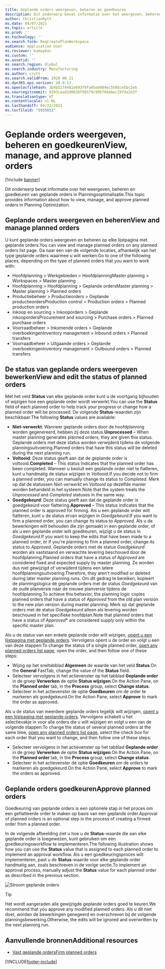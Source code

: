 ```yaml
---
title: Geplande orders weergeven, beheren en goedkeuren
description: Dit onderwerp bevat informatie over het weergeven, beheren en goedkeuren van geplande orders in Planningsoptimalisatie.
author: ChristianRytt
ms.date: 04/07/2021
ms.topic: article
ms.prod: ''
ms.technology: ''
ms.search.form: ReqCreatePlanWorkspace
audience: Application User
ms.reviewer: kamaybac
ms.custom: ''
ms.assetid: ''
ms.search.region: Global
ms.search.industry: Manufacturing
ms.author: crytt
ms.search.validFrom: 2020-08-21
ms.dyn365.ops.version: 10.0.13
ms.openlocfilehash: 3b9b5274481e693f9fa05eb084ec5505ce5bc2eb
ms.sourcegitcommit: 9283caad2d0636f98579c995784abec19fda2e3f
ms.translationtype: HT
ms.contentlocale: nl-NL
ms.lasthandoff: 04/22/2021
ms.locfileid: "5935652"
---
```

# <a name="view-manage-and-approve-planned-orders"></a><span data-ttu-id="81730-103">Geplande orders weergeven, beheren en goedkeuren</span><span class="sxs-lookup"><span data-stu-id="81730-103">View, manage, and approve planned orders</span></span>

[!include [banner](../../includes/banner.md)]

<span data-ttu-id="81730-104">Dit onderwerp bevat informatie over het weergeven, beheren en goedkeuren van geplande orders in Planningsoptimalisatie.</span><span class="sxs-lookup"><span data-stu-id="81730-104">This topic provides information about how to view, manage, and approve planned orders in Planning Optimization.</span></span>

## <a name="view-and-manage-planned-orders"></a><a name="view-planned-orders"></a><span data-ttu-id="81730-105">Geplande orders weergeven en beheren</span><span class="sxs-lookup"><span data-stu-id="81730-105">View and manage planned orders</span></span>

<span data-ttu-id="81730-106">U kunt geplande orders weergeven en beheren op elke lijstpagina met geplande orders.</span><span class="sxs-lookup"><span data-stu-id="81730-106">You can view and manage planned orders on any planned orders list page.</span></span> <span data-ttu-id="81730-107">Ga naar een van de volgende locaties, afhankelijk van het type geplande orders waarmee u wilt werken:</span><span class="sxs-lookup"><span data-stu-id="81730-107">Go to one of the following places, depending on the type of planned orders that you want to work with:</span></span>

- <span data-ttu-id="81730-108">Hoofdplanning \> Werkgebieden \> Hoofdplanning</span><span class="sxs-lookup"><span data-stu-id="81730-108">Master planning \> Workspaces \> Master planning</span></span>
- <span data-ttu-id="81730-109">Hoofdplanning \> Hoofdplanning \> Geplande orders</span><span class="sxs-lookup"><span data-stu-id="81730-109">Master planning \> Master planning \> Planned orders</span></span>
- <span data-ttu-id="81730-110">Productiebeheer \> Productieorders \> Geplande productieorders</span><span class="sxs-lookup"><span data-stu-id="81730-110">Production control \> Production orders \> Planned production orders</span></span>
- <span data-ttu-id="81730-111">Inkoop en sourcing \> Inkooporders \> Geplande inkooporders</span><span class="sxs-lookup"><span data-stu-id="81730-111">Procurement and sourcing \> Purchase orders \> Planned purchase orders</span></span>
- <span data-ttu-id="81730-112">Voorraadbeheer \> Inkomende orders \> Geplande overboekingen</span><span class="sxs-lookup"><span data-stu-id="81730-112">Inventory management \> Inbound orders \> Planned transfers</span></span>
- <span data-ttu-id="81730-113">Voorraadbeheer \> Uitgaande orders \> Geplande overboekingen</span><span class="sxs-lookup"><span data-stu-id="81730-113">Inventory management \> Outbound orders \> Planned transfers</span></span>

## <a name="view-and-edit-the-status-of-planned-orders"></a><span data-ttu-id="81730-114">De status van geplande orders weergeven bewerken</span><span class="sxs-lookup"><span data-stu-id="81730-114">View and edit the status of planned orders</span></span>

<span data-ttu-id="81730-115">Met het veld **Status** van elke geplande order kunt u de voortgang bijhouden of wijzigen hoe een geplande order wordt verwerkt.</span><span class="sxs-lookup"><span data-stu-id="81730-115">You can use the **Status** field of each planned order to help track your progress or change how a planned order will be processed.</span></span> <span data-ttu-id="81730-116">De volgende **Status**-waarden zijn beschikbaar:</span><span class="sxs-lookup"><span data-stu-id="81730-116">The following **Status** values are available:</span></span>

- <span data-ttu-id="81730-117">**Niet-verwerkt**: Wanneer geplande orders door de hoofdplanning worden gegenereerd, hebben zij deze status.</span><span class="sxs-lookup"><span data-stu-id="81730-117">**Unprocessed** – When master planning generates planned orders, they are given this status.</span></span> <span data-ttu-id="81730-118">Geplande orders met deze status worden verwijderd tijdens de volgende planningsuitvoering.</span><span class="sxs-lookup"><span data-stu-id="81730-118">Planned orders that have this status will be deleted during the next planning run.</span></span>
- <span data-ttu-id="81730-119">**Voltooid**: Deze status geeft aan dat de geplande order is voltooid.</span><span class="sxs-lookup"><span data-stu-id="81730-119">**Completed** – This status indicates that the planned order has been completed.</span></span> <span data-ttu-id="81730-120">Wanneer u besluit een geplande order niet te fiatteren, kunt u handmatig de status wijzigen in *Voltooid*.</span><span class="sxs-lookup"><span data-stu-id="81730-120">If you decide not to firm a planned order, you can manually change its status to *Completed*.</span></span> <span data-ttu-id="81730-121">Merk op dat de statussen *Niet-verwerkt* en *Voltooid* op dezelfde manier worden behandeld in het systeem.</span><span class="sxs-lookup"><span data-stu-id="81730-121">Note that the system treats the *Unprocessed* and *Completed* statuses in the same way.</span></span>
- <span data-ttu-id="81730-122">**Goedgekeurd**: Deze status geeft aan dat de geplande order is goedgekeurd voor fiattering.</span><span class="sxs-lookup"><span data-stu-id="81730-122">**Approved** – This status indicates that the planned order is approved for firming.</span></span> <span data-ttu-id="81730-123">Als u een geplande order wilt fiatteren, kunt u de status ervan wijzigen in *Goedgekeurd*.</span><span class="sxs-lookup"><span data-stu-id="81730-123">If you want to firm a planned order, you can change its status to *Approved*.</span></span> <span data-ttu-id="81730-124">Als u de bewerkingen wilt behouden die zijn gemaakt in een geplande order, of als u een geplande order wilt goedkeuren, wijzigt u de status in *Goedgekeurd*.</span><span class="sxs-lookup"><span data-stu-id="81730-124">If you want to keep the edits that have been made to a planned order, or if you're planning to firm a planned order, change its status to *Approved*.</span></span> <span data-ttu-id="81730-125">Geplande orders met de status *Goedgekeurd* worden als vaststaand en verwachte levering beschouwd door de hoofdplanning.</span><span class="sxs-lookup"><span data-stu-id="81730-125">Planned orders that have a status of *Approved* are considered fixed and expected supply by master planning.</span></span> <span data-ttu-id="81730-126">Ze worden dus niet gewijzigd of verwijderd tijdens een latere hoofdplanningsuitvoering.</span><span class="sxs-lookup"><span data-stu-id="81730-126">Therefore, they aren't modified or deleted during later master planning runs.</span></span> <span data-ttu-id="81730-127">Om dit gedrag te bereiken, kopieert de planningslogica de geplande orders met de status *Goedgekeurd* van de oude planversie naar de nieuwe planversie tijdens de hoofdplanning.</span><span class="sxs-lookup"><span data-stu-id="81730-127">To achieve this behavior, the planning logic copies planned orders that have a status of *Approved* from the old plan version to the new plan version during master planning.</span></span> <span data-ttu-id="81730-128">Merk op dat geplande orders met de status *Goedgekeurd* alleen als levering worden beschouwd in het specifieke hoofdplan.</span><span class="sxs-lookup"><span data-stu-id="81730-128">Note that planned orders that have a status of *Approved*\* are considered supply only within the specific master plan.</span></span>

<span data-ttu-id="81730-129">Als u de status van een enkele geplande order wilt wijzigen, [opent u een lijstpagina met geplande orders](#view-planned-orders). Vervolgens opent u de order en volgt u een van deze stappen:</span><span class="sxs-lookup"><span data-stu-id="81730-129">To change the status of a single planned order, [open any planned orders list page](#view-planned-orders), open the order, and then follow one of these steps:</span></span>

- <span data-ttu-id="81730-130">Wijzig op het sneltabblad **Algemeen** de waarde van het veld **Status**.</span><span class="sxs-lookup"><span data-stu-id="81730-130">On the **General** FastTab, change the value of the **Status** field.</span></span>
- <span data-ttu-id="81730-131">Selecteer vervolgens in het actievenster op het tabblad **Geplande order** in de groep **Verwerken** de optie **Status wijzigen**.</span><span class="sxs-lookup"><span data-stu-id="81730-131">On the Action Pane, on the **Planned order** tab, in the **Process** group, select **Change status**.</span></span>
- <span data-ttu-id="81730-132">Selecteer in het actievenster de optie **Goedkeuren** om de order te markeren als goedgekeurd.</span><span class="sxs-lookup"><span data-stu-id="81730-132">On the Action Pane, select **Approve** to mark the order as approved.</span></span>

<span data-ttu-id="81730-133">Als u de status van meerdere geplande orders tegelijk wilt wijzigen, [opent u een lijstpagina met geplande orders](#view-planned-orders). Vervolgens schakelt u het selectievakje in voor alle orders die u wilt wijzigen en volgt u een van de volgende stappen:</span><span class="sxs-lookup"><span data-stu-id="81730-133">To change the status of several planned orders at the same time, [open any planned orders list page](#view-planned-orders), select the check box for each order that you want to change, and then follow one of these steps:</span></span>

- <span data-ttu-id="81730-134">Selecteer vervolgens in het actievenster op het tabblad **Geplande order** in de groep **Verwerken** de optie **Status wijzigen**.</span><span class="sxs-lookup"><span data-stu-id="81730-134">On the Action Pane, on the **Planned order** tab, in the **Process** group, select **Change status**.</span></span>
- <span data-ttu-id="81730-135">Selecteer in het actievenster de optie **Goedkeuren** om de orders te markeren als goedgekeurd.</span><span class="sxs-lookup"><span data-stu-id="81730-135">On the Action Pane, select **Approve** to mark the orders as approved.</span></span>

## <a name="approve-planned-orders"></a><span data-ttu-id="81730-136">Geplande orders goedkeuren</span><span class="sxs-lookup"><span data-stu-id="81730-136">Approve planned orders</span></span>

<span data-ttu-id="81730-137">Goedkeuring van geplande orders is een optionele stap in het proces om een gefiatteerde order te maken op basis van een geplande order.</span><span class="sxs-lookup"><span data-stu-id="81730-137">Approval of planned orders is an optional step in the process of creating a firmed order from a planned order.</span></span>

<span data-ttu-id="81730-138">In de volgende afbeelding ziet u hoe u de **Status**-waarde die aan elke geplande order is toegewezen, kunt gebruiken om een goedkeuringsworkflow te implementeren.</span><span class="sxs-lookup"><span data-stu-id="81730-138">The following illustration shows how you can use the **Status** value that is assigned to each planned order to implement an approval workflow.</span></span> <span data-ttu-id="81730-139">Als u een goedkeuringsproces wilt implementeren, past u de **Status**-waarde voor elke geplande order handmatig aan, zoals beschreven in de vorige sectie.</span><span class="sxs-lookup"><span data-stu-id="81730-139">To implement an approval process, manually adjust the **Status** value for each planned order as described in the previous section.</span></span>

![Stroom geplande orders](media/approved-planned-orders-1.png)

> [!TIP]
> <span data-ttu-id="81730-141">Het wordt aangeraden alle gewijzigde geplande orders goed te keuren.</span><span class="sxs-lookup"><span data-stu-id="81730-141">We recommend that you approve any modified planned orders.</span></span> <span data-ttu-id="81730-142">Als u dit niet doet, worden de bewerkingen genegeerd en overschreven bij de volgende planningsbewerking.</span><span class="sxs-lookup"><span data-stu-id="81730-142">Otherwise, the edits will be ignored and overwritten by the next planning run.</span></span>

## <a name="additional-resources"></a><span data-ttu-id="81730-143">Aanvullende bronnen</span><span class="sxs-lookup"><span data-stu-id="81730-143">Additional resources</span></span>

- [<span data-ttu-id="81730-144">Vast geplande orders</span><span class="sxs-lookup"><span data-stu-id="81730-144">Firm planned orders</span></span>](planned-order-firming.md)

[!INCLUDE[footer-include](../../../includes/footer-banner.md)]
